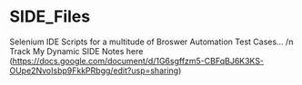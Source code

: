 # SIDE_Files
Selenium IDE Scripts for a multitude of Broswer Automation Test Cases...
/n
Track My Dynamic SIDE Notes here (https://docs.google.com/document/d/1G6sgffzm5-CBFqBJ6K3KS-OUpe2NvoIsbp9FkkPRbgg/edit?usp=sharing)
